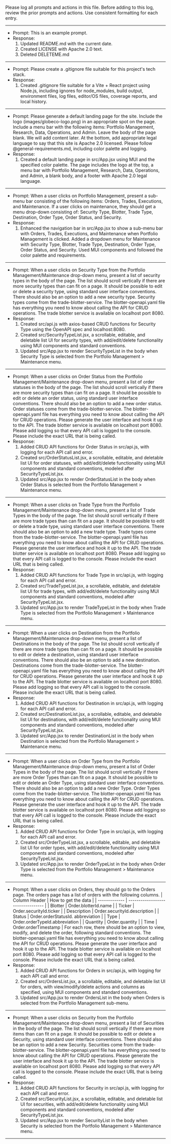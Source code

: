 Please log all prompts and actions in this file.  Before adding to this log, review the prior prompts and actions.  Use consistent formatting for each entry.   

---

- Prompt: This is an example prompt. 
- Response:
    1. Updated README.md with the current date.
    1. Created LICENSE with Apache 2.0 text.
    1. Deleted DELETEME.md

---

- Prompt: Please  create a .gitignore file suitable for this project's tech stack.
- Response:
    1. Created .gitignore file suitable for a Vite + React project using Node.js, including ignores for node_modules, build output, environment files, log files, editor/OS files, coverage reports, and local history.

---

- Prompt: Please generate a default landing page for the site.  Include the logo (images/globeco-logo.png) in an appropriate spot on the page.  Include a menu bar with the following items: Portfolio Management, Research, Data, Operations, and Admin.  Leave the body of the page blank.  We will add content later.  At the bottom, add appropriate legal language to say that this site is Apache 2.0 licensed.  Please follow @general-requirements.md, including color palette and logging.
- Response:
    1. Created a default landing page in src/App.jsx using MUI and the specified color palette. The page includes the logo at the top, a menu bar with Portfolio Management, Research, Data, Operations, and Admin, a blank body, and a footer with Apache 2.0 legal language.

---

- Prompt: When a user clicks on Portfolio Management, present a sub-menu bar consisting of the following items: Orders, Trades, Executions, and Maintenance.  If a user clicks on maintenance, they should get a menu drop-down consisting of: Security Type, Blotter, Trade Type, Destination, Order Type, Order Status, and Security.
- Response:
    1. Enhanced the navigation bar in src/App.jsx to show a sub-menu bar with Orders, Trades, Executions, and Maintenance when Portfolio Management is clicked. Added a dropdown menu for Maintenance with Security Type, Blotter, Trade Type, Destination, Order Type, Order Status, and Security. Used MUI components and followed the color palette and requirements.

---

- Prompt: When a user clicks on Security Type from the Portfolio Management/Maintenance drop-down menu, present a list of security types in the body of the page.  The list should scroll vertically if there are more security types than can fit on a page.  It should be possible to edit or delete a security type, using standard user interface conventions.  There should also be an option to add a new security type.  Security types come from the trade-blotter-service.  The blotter-openapi.yaml file has everything you need to know about calling the API for CRUD operations.  The trade blotter service is available on localhost port 8080.
- Response:
    1. Created src/api.js with axios-based CRUD functions for Security Type using the OpenAPI spec and localhost:8080.
    2. Created src/SecurityTypeList.jsx, a scrollable, editable, and deletable list UI for security types, with add/edit/delete functionality using MUI components and standard conventions.
    3. Updated src/App.jsx to render SecurityTypeList in the body when Security Type is selected from the Portfolio Management > Maintenance menu.

---

- Prompt: When a user clicks on Order Status from the Portfolio Management/Maintenance drop-down menu, present a list of order statuses in the body of the page.  The list should scroll vertically if there are more security types than can fit on a page.  It should be possible to edit or delete an order status, using standard user interface conventions.  There should also be an option to add a new order status.  Order statuses come from the trade-blotter-service.  The blotter-openapi.yaml file has everything you need to know about calling the API for CRUD operations.  Please generate the user interface and hook it up to the API.  The trade blotter service is available on localhost port 8080.  Please add logging so that every API call is logged to the console.  Please include the exact URL that is being called.
- Response:
    1. Added CRUD API functions for Order Status in src/api.js, with logging for each API call and error.
    2. Created src/OrderStatusList.jsx, a scrollable, editable, and deletable list UI for order statuses, with add/edit/delete functionality using MUI components and standard conventions, modeled after SecurityTypeList.jsx.
    3. Updated src/App.jsx to render OrderStatusList in the body when Order Status is selected from the Portfolio Management > Maintenance menu.

---

- Prompt: When a user clicks on Trade Type from the Portfolio Management/Maintenance drop-down menu, present a list of Trade Types in the body of the page.  The list should scroll vertically if there are more trade types than can fit on a page.  It should be possible to edit or delete a trade type, using standard user interface conventions.  There should also be an option to add a new trade type.  Trade types come from the trade-blotter-service.  The blotter-openapi.yaml file has everything you need to know about calling the API for CRUD operations.  Please generate the user interface and hook it up to the API.  The trade blotter service is available on localhost port 8080.  Please add logging so that every API call is logged to the console.  Please include the exact URL that is being called.
- Response:
    1. Added CRUD API functions for Trade Type in src/api.js, with logging for each API call and error.
    2. Created src/TradeTypeList.jsx, a scrollable, editable, and deletable list UI for trade types, with add/edit/delete functionality using MUI components and standard conventions, modeled after SecurityTypeList.jsx.
    3. Updated src/App.jsx to render TradeTypeList in the body when Trade Type is selected from the Portfolio Management > Maintenance menu.

---

- Prompt: When a user clicks on Destination from the Portfolio Management/Maintenance drop-down menu, present a list of Destinations in the body of the page.  The list should scroll vertically if there are more trade types than can fit on a page.  It should be possible to edit or delete a destination, using standard user interface conventions.  There should also be an option to add a new destination.  Destinations come from the trade-blotter-service.  The blotter-openapi.yaml file has everything you need to know about calling the API for CRUD operations.  Please generate the user interface and hook it up to the API.  The trade blotter service is available on localhost port 8080.  Please add logging so that every API call is logged to the console.  Please include the exact URL that is being called.
- Response:
    1. Added CRUD API functions for Destination in src/api.js, with logging for each API call and error.
    2. Created src/DestinationList.jsx, a scrollable, editable, and deletable list UI for destinations, with add/edit/delete functionality using MUI components and standard conventions, modeled after SecurityTypeList.jsx.
    3. Updated src/App.jsx to render DestinationList in the body when Destination is selected from the Portfolio Management > Maintenance menu.

---

- Prompt: When a user clicks on Order Type from the Portfolio Management/Maintenance drop-down menu, present a list of Order Types in the body of the page.  The list should scroll vertically if there are more Order Types than can fit on a page.  It should be possible to edit or delete an Order Type, using standard user interface conventions.  There should also be an option to add a new Order Type.  Order Types come from the trade-blotter-service.  The blotter-openapi.yaml file has everything you need to know about calling the API for CRUD operations.  Please generate the user interface and hook it up to the API.  The trade blotter service is available on localhost port 8080.  Please add logging so that every API call is logged to the console.  Please include the exact URL that is being called.
- Response:
    1. Added CRUD API functions for Order Type in src/api.js, with logging for each API call and error.
    2. Created src/OrderTypeList.jsx, a scrollable, editable, and deletable list UI for order types, with add/edit/delete functionality using MUI components and standard conventions, modeled after SecurityTypeList.jsx.
    3. Updated src/App.jsx to render OrderTypeList in the body when Order Type is selected from the Portfolio Management > Maintenance menu.

---

- Prompt: When a user clicks on Orders, they should go to the Orders page.  The orders page has a list of orders with the following columns.  | Column Header | How to get the data               | | ------------- | --------------------------------- | | Blotter       | Order.blotterId.name              | | Ticker        | Order.securityId.ticker           | | Description   | Order.securityId.description      | | Status        | Order.orderStatusId. abbreviation | | Type          | Order.orderTypeId.abbreviation    | | Quantity      | Order.quantity                    | | Time          | Order.orderTimestamp              | For each row, there should be an option to view, modify, and delete the order, following standard conventions. The blotter-openapi.yaml file has everything you need to know about calling the API for CRUD operations.  Please generate the user interface and hook it up to the API.  The trade blotter service is available on localhost port 8080.  Please add logging so that every API call is logged to the console.  Please include the exact URL that is being called.
- Response:
    1. Added CRUD API functions for Orders in src/api.js, with logging for each API call and error.
    2. Created src/OrdersList.jsx, a scrollable, editable, and deletable list UI for orders, with view/modify/delete actions and columns as specified, using MUI components and standard conventions.
    3. Updated src/App.jsx to render OrdersList in the body when Orders is selected from the Portfolio Management sub-menu.

---

- Prompt: When a user clicks on Security from the Portfolio Management/Maintenance drop-down menu, present a list of Securities in the body of the page.  The list should scroll vertically if there are more items than can fit on a page.  It should be possible to edit or delete a Security, using standard user interface conventions.  There should also be an option to add a new Security.  Securities come from the trade-blotter-service.  The blotter-openapi.yaml file has everything you need to know about calling the API for CRUD operations.  Please generate the user interface and hook it up to the API.  The trade blotter service is available on localhost port 8080.  Please add logging so that every API call is logged to the console.  Please include the exact URL that is being called.
- Response:
    1. Added CRUD API functions for Security in src/api.js, with logging for each API call and error.
    2. Created src/SecurityList.jsx, a scrollable, editable, and deletable list UI for securities, with add/edit/delete functionality using MUI components and standard conventions, modeled after SecurityTypeList.jsx.
    3. Updated src/App.jsx to render SecurityList in the body when Security is selected from the Portfolio Management > Maintenance menu.

---



    


